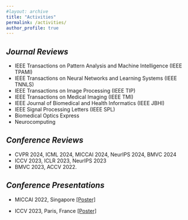 ```yaml
---
#layout: archive
title: "Activities"
permalink: /activities/
author_profile: true
---
```


## *Journal Reviews*
  * IEEE Transactions on Pattern Analysis and Machine Intelligence (IEEE TPAMI)
  * IEEE Transactions on Neural Networks and Learning Systems (IEEE TNNLS)
  * IEEE Transactions on Image Processing (IEEE TIP)
  * IEEE Transactions on Medical Imaging (IEEE TMI)
  * IEEE Journal of Biomedical and Health Informatics (IEEE JBHI)
  * IEEE Signal Processing Letters (IEEE SPL)
  * Biomedical Optics Express
  * Neurocomputing

## *Conference Reviews*   
  * CVPR 2024, ICML 2024, MICCAI 2024, NeurIPS 2024, BMVC 2024
  * ICCV 2023, ICLR 2023, NeurIPS 2023
  * BMVC 2023, ACCV 2022.


## *Conference Presentations*
  * MICCAI 2022, Singapore <a href="./../files/MICCAI2022.pdf" target="_blank">[Poster]</a>

  * ICCV 2023, Paris, France <a href="./../files/ICCV2023.pdf" target="_blank">[Poster]</a>  
